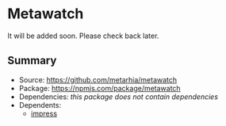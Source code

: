 # Metawatch

It will be added soon.
Please check back later.

## Summary

- Source: <https://github.com/metarhia/metawatch>
- Package: <https://npmjs.com/package/metawatch>
- Dependencies: _this package does not contain dependencies_
- Dependents:
  - [impress](../impress/)
